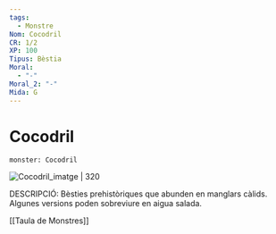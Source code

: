 ```yaml
---
tags:
  - Monstre
Nom: Cocodril
CR: 1/2
XP: 100
Tipus: Bèstia
Moral:
  - "-"
Moral_2: "-"
Mida: G
---
```

# Cocodril

```statblock
monster: Cocodril
```

![Cocodril_imatge | 320](https://static.wikia.nocookie.net/forgottenrealms/images/2/27/Crocodile.jpeg/revision/latest/scale-to-width-down/350?cb=20190624075223)

DESCRIPCIÓ: 
Bèsties prehistòriques que abunden en manglars càlids. Algunes versions poden sobreviure en aigua salada.

[[Taula de Monstres]]

